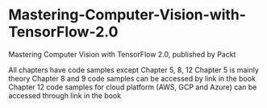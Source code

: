 # Mastering-Computer-Vision-with-TensorFlow-2.0
Mastering Computer Vision with TensorFlow 2.0, published by Packt

All chapters have code samples except Chapter 5, 8, 12
Chapter 5 is mainly theory
Chapter 8 and 9 code samples can be accessed by link in the book
Chapter 12 code samples for cloud platform (AWS, GCP and Azure) can be accessed through link in the book
